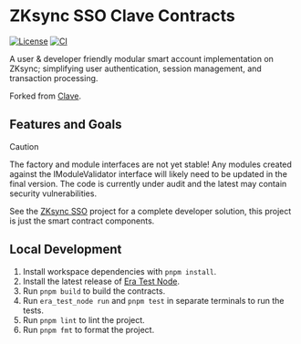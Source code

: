 # ZKsync SSO Clave Contracts

[![License](https://img.shields.io/badge/license-GPL3-blue)](LICENSE)
[![CI](https://github.com/matter-labs/zksync-account-sdk/actions/workflows/ci.yml/badge.svg)](https://github.com/matter-labs/zksync-account-sdk/actions/workflows/ci.yml)

A user & developer friendly modular smart account implementation on ZKsync;
simplifying user authentication, session management, and transaction processing.

Forked from [Clave](https://github.com/getclave/clave-contracts).

## Features and Goals

<!-- prettier-ignore -->
> [!CAUTION]
> The factory and module interfaces are not yet stable! Any modules created
> against the IModuleValidator interface will likely need to be updated in the
> final version. The code is currently under audit and the latest may contain
> security vulnerabilities.

See the [ZKsync SSO](https://github.com/matter-labs/zksync-sso) project for a
complete developer solution, this project is just the smart contract components.

## Local Development

1. Install workspace dependencies with `pnpm install`.
2. Install the latest release of
   [Era Test Node](https://github.com/matter-labs/anvil-zksync).
3. Run `pnpm build` to build the contracts.
4. Run `era_test_node run` and `pnpm test` in separate terminals to run the
   tests.
5. Run `pnpm lint` to lint the project.
6. Run `pnpm fmt` to format the project.
